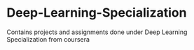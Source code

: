 # Deep-Learning-Specialization
Contains projects and assignments done under Deep Learning Specialization from coursera
